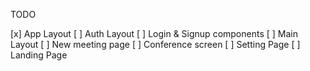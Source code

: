 TODO

[x] App Layout
[ ] Auth Layout
[ ] Login & Signup components
[ ] Main Layout
[ ] New meeting page
[ ] Conference screen
[ ] Setting Page
[ ] Landing Page
